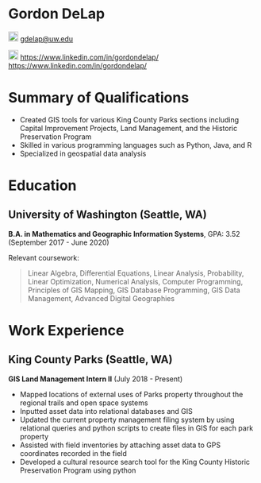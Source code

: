 # Gordon DeLap

<img src = https://www.freepnglogos.com/uploads/logo-gmail-png/logo-gmail-png-gmail-icon-download-png-and-vector-1.png alt="drawing" width="20"/> gdelap@uw.edu

<img src = https://www.freepnglogos.com/uploads/linkedin-blue-style-logo-png-0.png alt="drawing" width="20"/> https://www.linkedin.com/in/gordondelap/ https://www.linkedin.com/in/gordondelap/

# Summary of Qualifications

- Created GIS tools for various King County Parks sections including Capital Improvement Projects, Land Management, and the Historic Preservation Program
- Skilled in various programming languages such as Python, Java, and R
- Specialized in geospatial data analysis


# Education

## University of Washington (Seattle, WA)

**B.A. in Mathematics and Geographic Information Systems**, GPA: 3.52 (September 2017 - June 2020)

Relevant coursework:
>Linear Algebra, Differential Equations, Linear Analysis, Probability, Linear Optimization, Numerical Analysis, Computer Programming, Principles of GIS Mapping, GIS Database Programming, GIS Data Management, Advanced Digital Geographies


# Work Experience

## King County Parks (Seattle, WA)

**GIS Land Management Intern II** (July 2018 - Present)
* Mapped locations of external uses of Parks property throughout the regional trails and open space systems
* Inputted asset data into relational databases and GIS
* Updated the current property management filing system by using relational queries and python scripts to create files in GIS for each park property
* Assisted with field inventories by attaching asset data to GPS coordinates recorded in the field
* Developed a cultural resource search tool for the King County Historic Preservation Program using python

